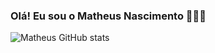 ### Olá! Eu sou o Matheus Nascimento 👋👨‍💻
<div>
  
![Matheus GitHub stats](https://github-readme-stats.vercel.app/api?username=MatheusNascimento0203&show_icons=true&theme=merko)

 <div>
